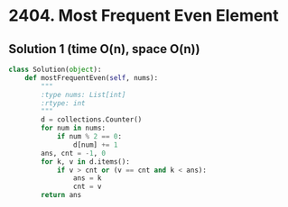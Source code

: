 # 2404. Most Frequent Even Element

## Solution 1 (time O(n), space O(n))

```python
class Solution(object):
    def mostFrequentEven(self, nums):
        """
        :type nums: List[int]
        :rtype: int
        """
        d = collections.Counter()
        for num in nums:
            if num % 2 == 0:
                d[num] += 1
        ans, cnt = -1, 0
        for k, v in d.items():
            if v > cnt or (v == cnt and k < ans):
                ans = k
                cnt = v
        return ans
```
